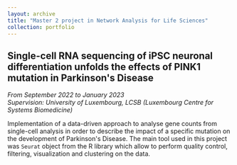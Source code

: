 ```yaml
---
layout: archive
title: "Master 2 project in Network Analysis for Life Sciences"
collection: portfolio
---
```


## Single-cell RNA sequencing of iPSC neuronal differentiation unfolds the effects of PINK1 mutation in Parkinson's Disease
_From September 2022 to January 2023_  
_Supervision: University of Luxembourg, LCSB (Luxembourg Centre for Systems Biomedicine)_

Implementation of a data-driven approach to analyse gene counts from single-cell analysis in order to describe the impact of a specific mutation on the development of Parkinson's Disease. The main tool used in this project was `Seurat` object from the R library which allow to perform quality control, filtering, visualization and clustering on the data.
